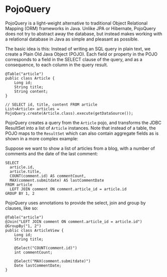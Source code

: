 PojoQuery
=========

PojoQuery is a light-weight alternative to traditional Object Relational Mapping (ORM) frameworks in Java.
Unlike JPA or Hibernate, PojoQuery does not try to abstract away the database, but instead makes working with a relational database in Java as simple and pleasant as possible.

The basic idea is this: Instead of writing an SQL query in plain text, we create a Plain Old Java Object (POJO).
Each field or property in the POJO corresponds to a field in the SELECT clause of the query, and as a consequence, to each column in the query result. 


	@Table("article")
	public class Article {
		Long id;
		String title;
		String content;
	}

	// SELECT id, title, content FROM article
	List<Article> articles = PojoQuery.create(Article.class).execute(getDataSource());

PojoQuery creates a query from the `Article` pojo, and transforms the JDBC ResultSet into a list of `Article` instances.
Note that instead of a table, the POJO maps to the `ResultSet` which can also contain aggregate fields as is shown in a
more complex example:

Suppose we want to show a list of articles from a blog, with a number of comments and the date of the last comment:

	SELECT 
	  article.id, 
	  article.title, 
	  COUNT(comment.id) AS commentCount, 
	  MAX(comment.submitdate) AS lastCommentDate 
	FROM article
	  LEFT JOIN comment ON comment.article_id = article.id
	GROUP BY 1, 2

PojoQuery uses annotations to provide the select, join and group by clauses, like so:

	@Table("article")
	@Join("LEFT JOIN comment ON comment.article_id = article.id")
	@GroupBy("1, 2")
	public class ArticleView {
		Long id;
		String title;
		
		@Select("COUNT(comment.id)")
		int commentCount;
		
		@Select("MAX(comment.submitdate)")
		Date lastCommentDate;
	}

